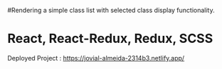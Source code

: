 #Rendering a simple class list with selected class display functionality.

# React, React-Redux, Redux, SCSS

Deployed Project : https://jovial-almeida-2314b3.netlify.app/
